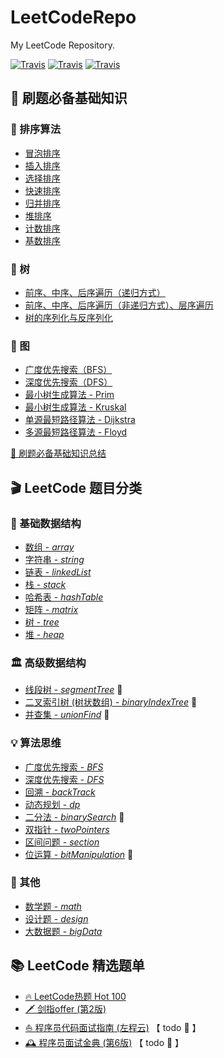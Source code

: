 # LeetCodeRepo
My LeetCode Repository.

[![Travis](https://img.shields.io/badge/language-Java-blue.svg)]()
[![Travis](https://img.shields.io/badge/language-Go-red.svg)]()
[![Travis](https://img.shields.io/badge/language-Python-green.svg)]()

## 💼 刷题必备基础知识 
### 🎹 排序算法 
- [冒泡排序](./algorithmBase/sort/MaoPaoSort.java)
- [插入排序](./algorithmBase/sort)
- [选择排序](./algorithmBase/sort) 
- [快速排序](./algorithmBase/sort/PartitionAndQuickSort.java)
- [归并排序](./algorithmBase/sort/MergeSort.java)
- [堆排序](./algorithmBase/sort/Heap.java)
- [计数排序](./algorithmBase/sort/RadixSort.java)
- [基数排序](./algorithmBase/sort/CountSort.java)

### 🎻 树 
- [前序、中序、后序遍历（递归方式）](./algorithmBase/tree/RecursiveTraversalBT.java)
- [前序、中序、后序遍历（非递归方式）、层序遍历](./algorithmBase/tree/UnRecursiveTraversalBT.java)
- [树的序列化与反序列化](./algorithmBase/tree/SerializeAndDeSerialize.java)

### 🎸 图 
- [广度优先搜索（BFS）](./algorithmBase/graph/BFS.java)
- [深度优先搜索（DFS）](./algorithmBase/graph/DFS.java)
- [最小树生成算法 - Prim](./algorithmBase/graph/Prim.java)
- [最小树生成算法 - Kruskal](./algorithmBase/graph/Kruskal.java)
- [单源最短路径算法 - Dijkstra](./algorithmBase/graph/Dijkstra.java)
- [多源最短路径算法 - Floyd](./algorithmBase/graph/Floyd.java)

[📝 刷题必备基础知识总结](./algorithmBase/Summary.txt)

## 🎬 LeetCode 题目分类 
### 🧱 基础数据结构
- [数组 - _array_](./leetcode/analysis/classification/array.md)
- [字符串 - _string_](./leetcode/analysis/classification/string.md)
- [链表 - _linkedList_](./leetcode/analysis/classification/linkedList.md)
- [栈 - _stack_](./leetcode/analysis/classification/stack.md) 
- [哈希表 - _hashTable_](./leetcode/analysis/classification/hashTable.md)
- [矩阵 - _matrix_](./leetcode/analysis/classification/matrix.md)
- [树 - _tree_](./leetcode/analysis/classification/tree.md)
- [堆 - _heap_](./leetcode/analysis/classification/heap.md)

### 🏛️ 高级数据结构 
- [线段树 - _segmentTree_](./leetcode/analysis/classification/segmentTree.md) 🚩
- [二叉索引树 (树状数组) - _binaryIndexTree_](./leetcode/analysis/classification/binaryIndexTree.md) 🚩
- [并查集 - _unionFind_](./leetcode/analysis/classification/unionFind.md) 🚩

### 💡 算法思维 
- [广度优先搜索 - _BFS_](./leetcode/analysis/classification/bfs.md)
- [深度优先搜索 - _DFS_](./leetcode/analysis/classification/dfs.md)
- [回溯 - _backTrack_](./leetcode/analysis/classification/backTrack.md)
- [动态规划 - _dp_](./leetcode/analysis/classification/dp.md) 
- [二分法 - _binarySearch_](./leetcode/analysis/classification/binarySearch.md) 🚩
- [双指针 - _twoPointers_](./leetcode/analysis/classification/twoPointers.md)
- [区间问题 - _section_](./leetcode/analysis/classification/section.md)
- [位运算 - _bitManipulation_](./leetcode/analysis/classification/bitManipulation.md) 🚩
### 🎯 其他 
- [数学题 - _math_](./leetcode/analysis/classification/math.md)
- [设计题 - _design_](./leetcode/analysis/classification/design.md)
- [大数据题 - _bigData_](./leetcode/analysis/classification/bigData.md)




## 📚 LeetCode 精选题单 
- [🔥 LeetCode热题 Hot 100](./leetcode/analysis/classification/LeetCodeHot100.md)
- [🗡️ 剑指offer (第2版)](./剑指offer/剑指offer.md)
- [⛵️ 程序员代码面试指南 (左程云)](./程序员代码面试指南)  【 todo 📌 】
- [🕰️ 程序员面试金典 (第6版)](./程序员面试金典) 【 todo 📌 】








